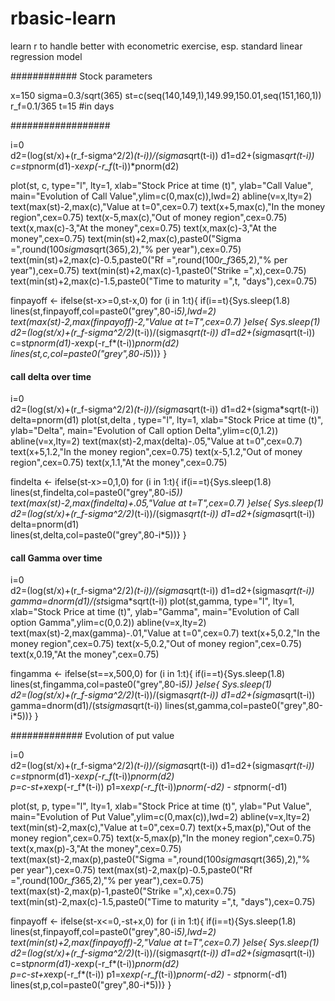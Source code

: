 # rbasic-learn
learn r to handle better with econometric exercise, esp. standard linear regression model

   
############ Stock parameters

x=150
sigma=0.3/sqrt(365)
st=c(seq(140,149,1),149.99,150.01,seq(151,160,1))
r_f=0.1/365
t=15 #in days



##################


i=0  
  d2=(log(st/x)+(r_f-sigma^2/2)*(t-i))/(sigma*sqrt(t-i))
  d1=d2+(sigma*sqrt(t-i))
  c=st*pnorm(d1)-x*exp(-r_f*(t-i))*pnorm(d2)  

plot(st, c, type="l", lty=1, xlab="Stock Price at time (t)", ylab="Call Value", main="Evolution of Call Value",ylim=c(0,max(c)),lwd=2)
abline(v=x,lty=2)
text(max(st)-2,max(c),"Value at t=0",cex=0.7)
text(x+5,max(c),"In the money region",cex=0.75)
text(x-5,max(c),"Out of money region",cex=0.75)
text(x,max(c)-3,"At the money",cex=0.75)
text(x,max(c)-3,"At the money",cex=0.75)
text(min(st)+2,max(c),paste0("Sigma =",round(100*sigma*sqrt(365),2),"% per year"),cex=0.75)
text(min(st)+2,max(c)-0.5,paste0("Rf =",round(100*r_f*365,2),"% per year"),cex=0.75)
text(min(st)+2,max(c)-1,paste0("Strike =",x),cex=0.75)
text(min(st)+2,max(c)-1.5,paste0("Time to maturity =",t, "days"),cex=0.75)


finpayoff <- ifelse(st-x>=0,st-x,0)
for (i in 1:t){
  if(i==t){Sys.sleep(1.8)  
    lines(st,finpayoff,col=paste0("grey",80-i*5),lwd=2)
    text(max(st)-2,max(finpayoff)-2,"Value at t=T",cex=0.7)
    }else{
    Sys.sleep(1)  
  d2=(log(st/x)+(r_f-sigma^2/2)*(t-i))/(sigma*sqrt(t-i))
  d1=d2+(sigma*sqrt(t-i))
  c=st*pnorm(d1)-x*exp(-r_f*(t-i))*pnorm(d2)    
lines(st,c,col=paste0("grey",80-i*5))}
}



#### call delta over time
i=0  
d2=(log(st/x)+(r_f-sigma^2/2)*(t-i))/(sigma*sqrt(t-i))
  d1=d2+(sigma*sqrt(t-i))
  delta=pnorm(d1)
plot(st,delta , type="l", lty=1, xlab="Stock Price at time (t)", ylab="Delta", main="Evolution of Call option Delta",ylim=c(0,1.2))
abline(v=x,lty=2)
text(max(st)-2,max(delta)-.05,"Value at t=0",cex=0.7)
text(x+5,1.2,"In the money region",cex=0.75)
text(x-5,1.2,"Out of money region",cex=0.75)
text(x,1.1,"At the money",cex=0.75)


findelta <- ifelse(st-x>=0,1,0)
for (i in 1:t){
  if(i==t){Sys.sleep(1.8)  
    lines(st,findelta,col=paste0("grey",80-i*5))
    text(max(st)-2,max(findelta)+.05,"Value at t=T",cex=0.7)
    }else{
    Sys.sleep(1)  
  d2=(log(st/x)+(r_f-sigma^2/2)*(t-i))/(sigma*sqrt(t-i))
  d1=d2+(sigma*sqrt(t-i))
   delta=pnorm(d1)  
lines(st,delta,col=paste0("grey",80-i*5))}
}



#### call Gamma over time
i=0  
d2=(log(st/x)+(r_f-sigma^2/2)*(t-i))/(sigma*sqrt(t-i))
  d1=d2+(sigma*sqrt(t-i))
  gamma=dnorm(d1)/(st*sigma*sqrt(t-i))
plot(st,gamma, type="l", lty=1, xlab="Stock Price at time (t)", ylab="Gamma", main="Evolution of Call option Gamma",ylim=c(0,0.2))
abline(v=x,lty=2)
text(max(st)-2,max(gamma)-.01,"Value at t=0",cex=0.7)
text(x+5,0.2,"In the money region",cex=0.75)
text(x-5,0.2,"Out of money region",cex=0.75)
text(x,0.19,"At the money",cex=0.75)


fingamma <- ifelse(st==x,500,0)
for (i in 1:t){
  if(i==t){Sys.sleep(1.8)  
    lines(st,fingamma,col=paste0("grey",80-i*5))
    }else{
    Sys.sleep(1)  
  d2=(log(st/x)+(r_f-sigma^2/2)*(t-i))/(sigma*sqrt(t-i))
  d1=d2+(sigma*sqrt(t-i))
   gamma=dnorm(d1)/(st*sigma*sqrt(t-i))
lines(st,gamma,col=paste0("grey",80-i*5))}
}



############# Evolution of put value

i=0  
  d2=(log(st/x)+(r_f-sigma^2/2)*(t-i))/(sigma*sqrt(t-i))
  d1=d2+(sigma*sqrt(t-i))
  c=st*pnorm(d1)-x*exp(-r_f*(t-i))*pnorm(d2)  
  p=c-st+x*exp(-r_f*(t-i))
  p1=x*exp(-r_f*(t-i))*pnorm(-d2) - st*pnorm(-d1)

plot(st, p, type="l", lty=1, xlab="Stock Price at time (t)", ylab="Put Value", main="Evolution of Put Value",ylim=c(0,max(c)),lwd=2)
abline(v=x,lty=2)
text(min(st)-2,max(c),"Value at t=0",cex=0.7)
text(x+5,max(p),"Out of the money region",cex=0.75)
text(x-5,max(p),"In the money region",cex=0.75)
text(x,max(p)-3,"At the money",cex=0.75)
text(max(st)-2,max(p),paste0("Sigma =",round(100*sigma*sqrt(365),2),"% per year"),cex=0.75)
text(max(st)-2,max(p)-0.5,paste0("Rf =",round(100*r_f*365,2),"% per year"),cex=0.75)
text(max(st)-2,max(p)-1,paste0("Strike =",x),cex=0.75)
text(min(st)-2,max(c)-1.5,paste0("Time to maturity =",t, "days"),cex=0.75)

finpayoff <- ifelse(st-x<=0,-st+x,0)
for (i in 1:t){
  if(i==t){Sys.sleep(1.8)  
    lines(st,finpayoff,col=paste0("grey",80-i*5),lwd=2)
    text(min(st)+2,max(finpayoff)-2,"Value at t=T",cex=0.7)
    }else{
    Sys.sleep(1)  
  d2=(log(st/x)+(r_f-sigma^2/2)*(t-i))/(sigma*sqrt(t-i))
  d1=d2+(sigma*sqrt(t-i))
  c=st*pnorm(d1)-x*exp(-r_f*(t-i))*pnorm(d2)    
  p=c-st+x*exp(-r_f*(t-i))
  p1=x*exp(-r_f*(t-i))*pnorm(-d2) - st*pnorm(-d1)
lines(st,p,col=paste0("grey",80-i*5))}
}

